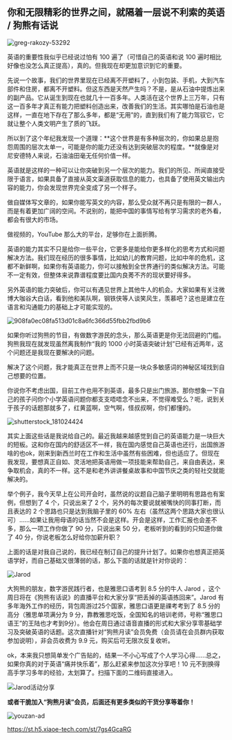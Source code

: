 ## 你和无限精彩的世界之间，就隔着一层说不利索的英语 / 狗熊有话说

![greg-rakozy-53292](https://i.imgur.com/K6HfXsx.jpg)


英语的重要性我似乎已经说过怕有 100 遍了（可惜自己的英语和说 100 遍时相比好像也没怎么真正提高），真的。但我现在却更加意识到它的重要。

先说一个故事，我们的世界里现在已经离不开塑料了，小到包装、手机，大到汽车部件和住房，都离不开塑料。但这东西是天然产生吗？不是，是从石油中提炼出来的副产品。它从诞生到现在也就几十一百多年。人类活在这个世界上三万年，只有这一百多年才真正有能力把塑料创造出来，改善我们的生活。其实哪怕是石油也是这样，一直在地下存在了那么多年，都是“无用”的，直到我们有了能力驾驭它，它就让整个人类文明产生了质的飞跃。

所以到了这个年纪我发现一个道理：**这个世界是有多种层次的，你如果总是抱怨周围的层次太单一，可能是你的能力还没有达到突破层次的程度。**就像是对尼安德特人来说，石油油田毫无任何价值一样。

英语就是这样的一种可以让你突破到另一个层次的能力。我们的所见、所闻直接受限于语言，如果具备了直接从英文渠道获取信息的能力，也具备了使用英文输出内容的能力，你会发现世界完全变成了另一个样子。

做自媒体写文章的，如果你能写英文的内容，那么受众就不再只是有限的一群人，而是有着更加广阔的空间。不说别的，能把中国的事情写给有学习需求的老外看，都会有很大的市场。

做视频的，YouTube 那么大的平台，足够你在上面折腾。

英语的能力其实不只是给你一些平台，它更多是能给你更多样化的思考方式和问题解决方法。我们现在经历的很多事情，比如幼儿的教育问题，比如中年的危机，这都不新鲜啊，如果你有英语能力，你可以接触到全世界通行的类似解决方法。可能不一定有效，但整体来说靠谱程度要比国内良莠不齐的现状要好得多。

另外英语的能力突破后，你可以有遇见世界上其他牛人的机会。大家如果有关注微博大咖谷大白话，看到他和美队啊，钢铁侠等人谈笑风生，羡慕吧？这也是建立在语言和沟通能力的基础上才可能实现的。

![908fa0ec08fa513d01c8a6fc366d55fbb2fbd9b6](https://i.imgur.com/roOGI74.jpg)

如果你听过狗熊的节目，有做数字游民的念头，那么英语更是你无法回避的门槛。狗熊我现在就发现虽然离我制作“我的 1000 小时英语突破计划”已经有近两年，这个问题还是我现在要解决的问题。

解决了这个问题，我才能真正在世界上而不只是一块众多敏感词的神秘区域找到自己想要的位置。

你说你不考虑出国，目前工作也用不到英语，最多只是出门旅游。那你想象一下自己的孩子问你个小学英语问题你都支支唔唔念不出来，不觉得难受么？呃，说到关于孩子的话题那就多了，红黄蓝啊，空气啊，怪叔叔啊，你们都懂的。

![shutterstock_181024424](https://i.imgur.com/yvpYBFD.jpg)


其实上面这些话是我说给自己的。最近我越来越感觉到自己的英语能力是一块巨大的短板。这和你在国内的舒适区不一样，我在国内感觉自己英语也还行，出国旅游啥的也ok，刚来到新西兰时在工作和生活中虽然有些困难，但也适应了。但现在我发现，要想真正自如、灵活地把英语用做一项技能来帮助自己，来自由表达，来争取机会，真的不一样。这不是和老外讲讲餐桌故事和中国节庆之类的轻社交就能解决的。

举个例子，我今天早上在公司开会时，虽然说的议题自己脑子里明明有思路也有案例，但想到了 4 个，只说出来了 2 个，另外的每次要说就被嘴快的同事打断，而且表达的 2 个思路也只是达到我脑子里的 60% 左右（虽然这两个思路大家也很认可）……如果让我用母语的话当然不会是这样。开会是这样，工作汇报也会差不多，那么一项工作你做了 90 分，只说出来 50 分，老板听到的看到的只知道你做了 40 分，你说老板怎么好给你加薪升职？

上面的话是对我自己说的，我已经在制订自己的提升计划了。如果你也想真正把英语学好，而自己基础又很薄弱的话，那么下面的话就是针对你说的：

![Jarod](https://i.imgur.com/bADaJh6.jpg)

大狗熊的朋友，数字游民践行者，也是雅思口语考到 8.5 分的牛人 Jarod ，这个周日将在《狗熊有话说》的直播平台和大家分享“把丢掉的英语拣回来”。Jarod 有多年海外工作的经历，背包周游过25个国家，雅思口语更是祼考考到了 8.5 分的高分（雅思单项满分为 9 分，靠教雅思吃饭，全国知名的培训老师，号称“雅思口语王”的王陆也才考到9分）。他会在周日通过语音直播的形式和大家分享零基础学习及突破英语的话题。这次直播针对“狗熊月读”会员免费（会员请在会员群内获取参加说明），非会员收费为 9.9 元，购买后可无限次反复收听。

ok，本来我只想简单发个广告贴的，结果一不小心写成了个人学习心得……总之，如果你真的对于英语“痛并快乐着”，那么赶紧来参加这次分享吧！10 元不到换得高手学习多年的经验，太划算了。扫描下面的二维码直接进入。

![Jarod活动分享](https://i.imgur.com/6X5WFPr.png)

**或者干脆加入“狗熊月读”会员，后面还有更多类似的干货分享等着你！**

![youzan-ad](https://i.imgur.com/ZY3o5TA.jpg)

https://st.h5.xiaoe-tech.com/st/7gs4GcaRG

